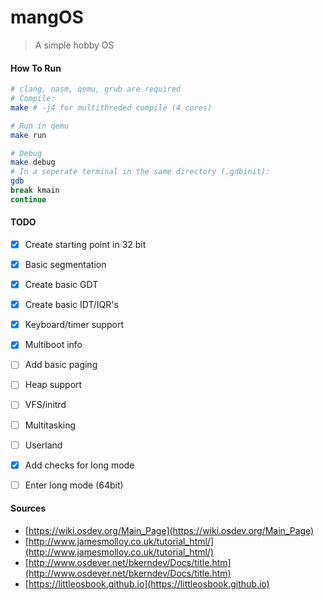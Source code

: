 # mangOS

> A simple hobby OS

#### How To Run
```bash
# clang, nasm, qemu, grub are required
# Compile:
make # -j4 for multithreded compile (4 cores)

# Run in qemu
make run

# Debug
make debug
# In a seperate terminal in the same directory (.gdbinit):
gdb
break kmain
continue
```

#### TODO

- [x] Create starting point in 32 bit
- [x] Basic segmentation
- [x] Create basic GDT
- [x] Create basic IDT/IQR's
- [x] Keyboard/timer support
- [x] Multiboot info
- [ ] Add basic paging
- [ ] Heap support
- [ ] VFS/initrd
- [ ] Multitasking
- [ ] Userland
- [x] Add checks for long mode
- [ ] Enter long mode (64bit)



#### Sources
* [https://wiki.osdev.org/Main_Page](https://wiki.osdev.org/Main_Page)
* [http://www.jamesmolloy.co.uk/tutorial_html/](http://www.jamesmolloy.co.uk/tutorial_html/)
* [http://www.osdever.net/bkerndev/Docs/title.htm](http://www.osdever.net/bkerndev/Docs/title.htm)
* [https://littleosbook.github.io](https://littleosbook.github.io)

